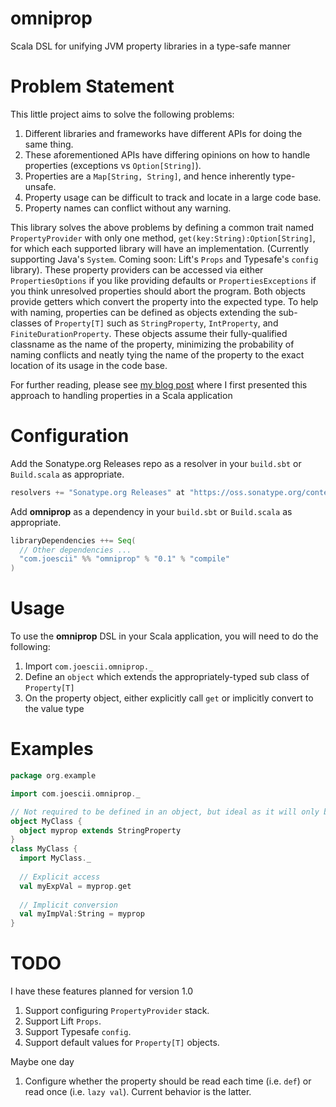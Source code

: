 omniprop
========

Scala DSL for unifying JVM property libraries in a type-safe manner

Problem Statement
=================

This little project aims to solve the following problems:

1. Different libraries and frameworks have different APIs for doing the same thing. 
2. These aforementioned APIs have differing opinions on how to handle properties (exceptions vs `Option[String]`).
3. Properties are a `Map[String, String]`, and hence inherently type-unsafe.
4. Property usage can be difficult to track and locate in a large code base.
5. Property names can conflict without any warning.

This library solves the above problems by defining a common trait named `PropertyProvider` with only one method, `get(key:String):Option[String]`, for which each supported library will have an implementation.  (Currently supporting Java's `System`.  Coming soon: Lift's `Props` and Typesafe's `config` library).  These property providers can be accessed via either `PropertiesOptions` if you like providing defaults or `PropertiesExceptions` if you think unresolved properties should abort the program.  Both objects provide getters which convert the property into the expected type.  To help with naming, properties can be defined as objects extending the sub-classes of `Property[T]` such as `StringProperty`, `IntProperty`, and `FiniteDurationProperty`.  These objects assume their fully-qualified classname as the name of the property, minimizing the probability of naming conflicts and neatly tying the name of the property to the exact location of its usage in the code base.

For further reading, please see [my blog post](http://proseand.co.nz/2014/02/03/java-properties-made-elegant-in-scala/) where I first presented this approach to handling properties in a Scala application

Configuration
=============

Add the Sonatype.org Releases repo as a resolver in your `build.sbt` or `Build.scala` as appropriate.

```scala
resolvers += "Sonatype.org Releases" at "https://oss.sonatype.org/content/repositories/releases/"
```

Add **omniprop** as a dependency in your `build.sbt` or `Build.scala` as appropriate.

```scala
libraryDependencies ++= Seq(
  // Other dependencies ...
  "com.joescii" %% "omniprop" % "0.1" % "compile"
)
```

Usage
=====

To use the **omniprop** DSL in your Scala application, you will need to do the following:

1. Import `com.joescii.omniprop._`
2. Define an `object` which extends the appropriately-typed sub class of `Property[T]`
3. On the property object, either explicitly call `get` or implicitly convert to the value type

Examples
========

```scala
package org.example

import com.joescii.omniprop._

// Not required to be defined in an object, but ideal as it will only be read once.
object MyClass {
  object myprop extends StringProperty
}
class MyClass {
  import MyClass._
  
  // Explicit access
  val myExpVal = myprop.get
  
  // Implicit conversion
  val myImpVal:String = myprop
}
```

TODO
====

I have these features planned for version 1.0

1. Support configuring `PropertyProvider` stack.
2. Support Lift `Props`.
3. Support Typesafe `config`.
4. Support default values for `Property[T]` objects.

Maybe one day

1. Configure whether the property should be read each time (i.e. `def`) or read once (i.e. `lazy val`).  Current behavior is the latter.
